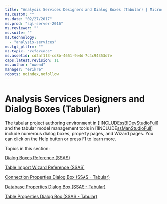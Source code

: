 ```yaml
---
title: "Analysis Services Designers and Dialog Boxes (Tabular) | Microsoft Docs"
ms.custom: ""
ms.date: "02/27/2017"
ms.prod: "sql-server-2016"
ms.reviewer: ""
ms.suite: ""
ms.technology: 
  - "analysis-services"
ms.tgt_pltfrm: ""
ms.topic: "reference"
ms.assetid: cd2af1f3-cd8b-4651-9e4d-7c4c94353d7e
caps.latest.revision: 11
ms.author: "owend"
manager: "erikre"
robots: noindex,nofollow
---
```

# Analysis Services Designers and Dialog Boxes (Tabular)
  The tabular project authoring environment in [!INCLUDE[ssBIDevStudioFull](../a9notintoc/includes/ssbidevstudiofull-md.md)] and the tabular model management tools in [!INCLUDE[ssManStudioFull](../a9notintoc/includes/ssmanstudiofull-md.md)] include numerous dialog boxes, property pages, and Wizard pages. You can click on the Help button or press F1 to learn more.  
  
 Topics in this section:  
  
 [Dialog Boxes Reference &#40;SSAS&#41;](../a9retired/dialog-boxes-reference-ssas.md)  
  
 [Table Import Wizard Reference &#40;SSAS&#41;](../a9retired/table-import-wizard-reference-ssas.md)  
  
 [Connection Properties Dialog Box &#40;SSAS - Tabular&#41;](../a9retired/connection-properties-dialog-box-ssas-tabular.md)  
  
 [Database Properties Dialog Box &#40;SSAS - Tabular&#41;](../a9retired/database-properties-dialog-box-ssas-tabular.md)  
  
 [Table Properties Dialog Box &#40;SSAS - Tabular&#41;](../a9retired/table-properties-dialog-box-ssas-tabular.md)  
  
  